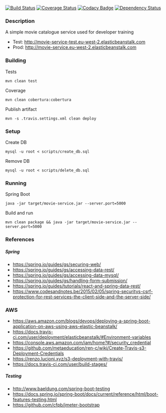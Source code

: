 [![Build Status](https://travis-ci.org/BoyCook/MovieService.png?branch=master)](https://travis-ci.org/BoyCook/MovieService)
[![Coverage Status](https://coveralls.io/repos/github/BoyCook/MovieService/badge.svg?branch=master)](https://coveralls.io/github/BoyCook/MovieService?branch=master)
[![Codacy Badge](https://api.codacy.com/project/badge/Grade/1e59fab65fed4438be24c2b15d1638f0)](https://www.codacy.com/app/BoyCook/MovieService?utm_source=github.com&amp;utm_medium=referral&amp;utm_content=BoyCook/MovieService&amp;utm_campaign=Badge_Grade)
[![Dependency Status](https://www.versioneye.com/user/projects/59adc4390fb24f0032e40a49/badge.svg?style=flat-square)](https://www.versioneye.com/user/projects/59adc4390fb24f0032e40a49)

### Description

A simple movie catalogue service used for developer training

* Test: http://movie-service-test.eu-west-2.elasticbeanstalk.com
* Prod: http://movie-service.eu-west-2.elasticbeanstalk.com

### Building

Tests

    mvn clean test

Coverage

    mvn clean cobertura:cobertura
    
Publish artifact
 
    mvn -s .travis.settings.xml clean deploy

### Setup

Create DB

    mysql -u root < scripts/create_db.sql 

Remove DB

    mysql -u root < scripts/delete_db.sql 

### Running

Spring Boot

    java -jar target/movie-service.jar --server.port=5000

Build and run

    mvn clean package && java -jar target/movie-service.jar --server.port=5000

### References

##### Spring

* https://spring.io/guides/gs/securing-web/
* https://spring.io/guides/gs/accessing-data-rest/
* https://spring.io/guides/gs/accessing-data-mysql/
* https://spring.io/guides/gs/handling-form-submission/
* https://spring.io/guides/tutorials/react-and-spring-data-rest/
* https://www.codesandnotes.be/2015/02/05/spring-securitys-csrf-protection-for-rest-services-the-client-side-and-the-server-side/

### AWS

* https://aws.amazon.com/blogs/devops/deploying-a-spring-boot-application-on-aws-using-aws-elastic-beanstalk/
* https://docs.travis-ci.com/user/deployment/elasticbeanstalk/#Environment-variables
* https://console.aws.amazon.com/iam/home?#/security_credential
* https://github.com/metaeducation/ren-c/wiki/Create-Travis-s3-Deployment-Credentials
* https://renzo.lucioni.xyz/s3-deployment-with-travis/
* https://docs.travis-ci.com/user/build-stages/

##### Testing

* http://www.baeldung.com/spring-boot-testing
* https://docs.spring.io/spring-boot/docs/current/reference/html/boot-features-testing.html
* https://github.com/cfpb/jmeter-bootstrap
